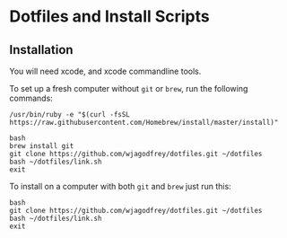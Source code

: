 
# Dotfiles and Install Scripts

## Installation

You will need xcode, and xcode commandline tools.

To set up a fresh computer without `git` or `brew`, run the following commands:

```
/usr/bin/ruby -e "$(curl -fsSL https://raw.githubusercontent.com/Homebrew/install/master/install)"
```

```
bash
brew install git
git clone https://github.com/wjagodfrey/dotfiles.git ~/dotfiles
bash ~/dotfiles/link.sh
exit

```

To install on a computer with both `git` and `brew` just run this:
```
bash
git clone https://github.com/wjagodfrey/dotfiles.git ~/dotfiles
bash ~/dotfiles/link.sh
exit

```

